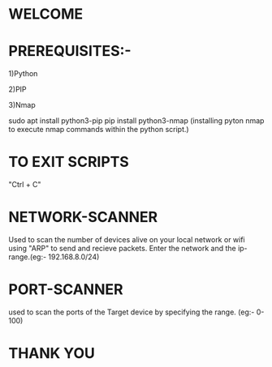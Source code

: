 # WELCOME
# PREREQUISITES:-
1)Python

2)PIP

3)Nmap

sudo apt install python3-pip
pip install python3-nmap
(installing pyton nmap to execute nmap commands within the python script.)

# TO EXIT SCRIPTS
"Ctrl + C" 

# NETWORK-SCANNER 
Used to scan the number of devices alive on your local network or wifi using "ARP" to send and recieve packets.
Enter the network and the ip-range.(eg:- 192.168.8.0/24)

# PORT-SCANNER
used to scan the ports of the Target device by specifying the range. (eg:- 0-100)

# THANK YOU
